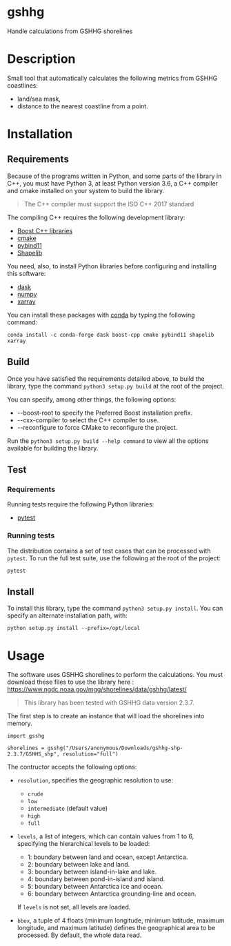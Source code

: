 # gshhg
Handle calculations from GSHHG shorelines

# Description

Small tool that automatically calculates the following metrics from GSHHG coastlines:
* land/sea mask,
* distance to the nearest coastline from a point.

# Installation

## Requirements

Because of the programs written in Python, and some parts of the library in C++, you must have Python 3, at least Python version 3.6, a C++ compiler and cmake installed on your system to build the library.

> The C++ compiler must support the ISO C++ 2017 standard

The compiling C++ requires the following development library:
* [Boost C++ libraries](https://www.boost.org/)
* [cmake](https://cmake.org/)
* [pybind11](https://github.com/pybind/pybind11)
* [Shapelib](http://shapelib.maptools.org/)

You need, also, to install Python libraries before configuring and installing this software:
* [dask](https://dask.org/)
* [numpy](https://numpy.org/)
* [xarray](http://xarray.pydata.org/)

You can install these packages with [conda](https://docs.conda.io/en/latest/) by typing the following command:

    conda install -c conda-forge dask boost-cpp cmake pybind11 shapelib xarray

## Build

Once you have satisfied the requirements detailed above, to build the library, type the command `python3 setup.py build` at the root of the project.

You can specify, among other things, the following options:
* --boost-root to specify the Preferred Boost installation prefix.
* --cxx-compiler to select the C++ compiler to use.
* --reconfigure to force CMake to reconfigure the project.

Run the `python3 setup.py build --help command` to view all the options available for building the library.

## Test

### Requirements

Running tests require the following Python libraries:
* [pytest](https://docs.pytest.org)

### Running tests
The distribution contains a set of test cases that can be processed with `pytest`. To run the full test suite, use the following at the root of the project:

    pytest

## Install

To install this library, type the command `python3 setup.py install`. You can specify an alternate installation path, with:

    python setup.py install --prefix=/opt/local

# Usage

The software uses GSHHG shorelines to perform the calculations. You must download these files to use the library here : https://www.ngdc.noaa.gov/mgg/shorelines/data/gshhg/latest/

> This library has been tested with GSHHG data version 2.3.7.

The first step is to create an instance that will load the shorelines into memory.

    import gsshg

    shorelines = gsshg("/Users/anonymous/Downloads/gshhg-shp-2.3.7/GSHHS_shp", resolution="full")

The contructor accepts the following options:    
* `resolution`, specifies the geographic resolution to use:
  * `crude`
  * `low`
  * `intermediate` (default value)
  * `high`
  * `full`
* `levels`, a list of integers, which can contain values from 1 to 6, 
  specifying the hierarchical levels to be loaded:
  * 1: boundary between land and ocean, except Antarctica.
  * 2: boundary between lake and land.
  * 3: boundary between island-in-lake and lake.
  * 4: boundary between pond-in-island and island.
  * 5: boundary between Antarctica ice and ocean.
  * 6: boundary between Antarctica grounding-line and ocean.
  
  If `levels` is not set, all levels are loaded.

* `bbox`, a tuple of 4 floats (minimum longitude, minimum latitude, maximum
  longitude, and maximum latitude) defines the geographical area to be
  processed. By default, the whole data read.